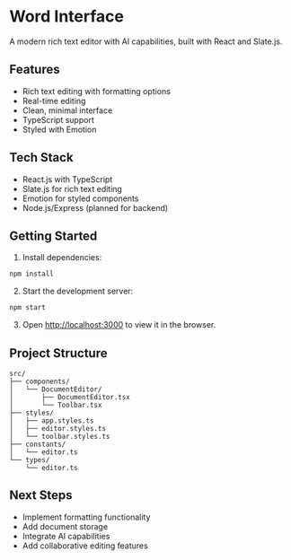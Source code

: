 # Word Interface

A modern rich text editor with AI capabilities, built with React and Slate.js.

## Features

- Rich text editing with formatting options
- Real-time editing
- Clean, minimal interface
- TypeScript support
- Styled with Emotion

## Tech Stack

- React.js with TypeScript
- Slate.js for rich text editing
- Emotion for styled components
- Node.js/Express (planned for backend)

## Getting Started

1. Install dependencies:
```bash
npm install
```

2. Start the development server:
```bash
npm start
```

3. Open [http://localhost:3000](http://localhost:3000) to view it in the browser.

## Project Structure

```
src/
├── components/
│   └── DocumentEditor/
│       ├── DocumentEditor.tsx
│       └── Toolbar.tsx
├── styles/
│   ├── app.styles.ts
│   ├── editor.styles.ts
│   └── toolbar.styles.ts
├── constants/
│   └── editor.ts
└── types/
    └── editor.ts
```

## Next Steps

- Implement formatting functionality
- Add document storage
- Integrate AI capabilities
- Add collaborative editing features
